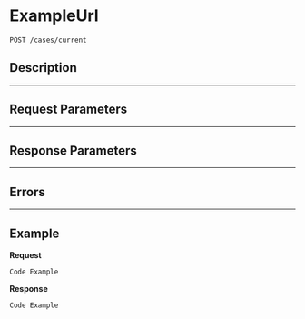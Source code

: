 # ExampleUrl

    POST /cases/current

## Description

***

## Request Parameters

***

## Response Parameters

***

## Errors

***

## Example
**Request**

    Code Example

**Response**

    Code Example
